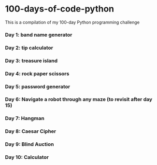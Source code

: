 # 100-days-of-code-python

This is a compilation of my 100-day Python programming challenge

### Day 1: band name generator

### Day 2: tip calculator

### Day 3: treasure island

### Day 4: rock paper scissors

### Day 5: password generator

### Day 6: Navigate a robot through any maze (to revisit after day 15)

### Day 7: Hangman

### Day 8: Caesar Cipher

### Day 9: Blind Auction

### Day 10: Calculator
